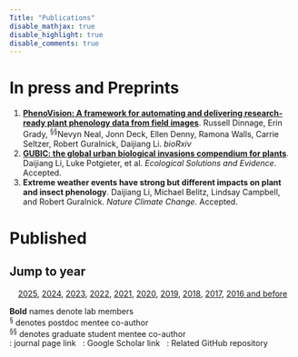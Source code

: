 ```yaml
---
Title: "Publications"
disable_mathjax: true
disable_highlight: true
disable_comments: true
---
```

<center>
<a target="_blank" href="https://scholar.google.com/citations?user=0I2wXJQAAAAJ&hl=en"><i class="ai ai-google-scholar ai-2x"></i></a> 
<a target="_blank" href="https://www.researchgate.net/profile/Daijiang_Li"><i class="ai ai-researchgate ai-2x"></i></a> 
<a target="_blank" href="https://publons.com/a/719613/"><i class="ai ai-publons ai-2x"></i></a>
</center>


# In press and Preprints

<ol>

<li> <a href="https://www.biorxiv.org/content/10.1101/2024.10.10.617505v1.abstract" target="_blank" title=""><b>PhenoVision: A framework for automating and delivering research-ready plant phenology data from field images</b></a>. Russell Dinnage, Erin Grady, <sup>§§</sup>Nevyn Neal, Jonn Deck, Ellen Denny, Ramona Walls, Carrie Seltzer, Robert Guralnick, Daijiang Li. <i>bioRxiv</i></li>

<li> <a href="https://doi.org/10.32942/X20P8J" target="_blank" title=""><b>GUBIC: the global urban biological invasions compendium for plants</b></a>. Daijiang Li, Luke Potgieter, et al. <i>Ecological Solutions and Evidence</i>. Accepted.</li>

<li> <b>Extreme weather events have strong but different impacts on plant and insect phenology</b>. Daijiang Li, Michael Belitz, Lindsay Campbell, and Robert Guralnick. <i>Nature Climate Change</i>. Accepted.<a href="" target="_blank" title="Text through DOI"><i class="ai ai-doi"></i></a> </li> 


</ol>





# Published

## Jump to year

<div style="text-align: center;">

[2025](#2025), [2024](#2024), [2023](#2023), [2022](#2022), [2021](#2021), [2020](#2020), [2019](#2019), [2018](#2018), [2017](#2017), [2016 and before](#2016)

</div>

**Bold** names denote lab members  
<sup>§</sup> denotes postdoc mentee co-author  
<sup>§§</sup> denotes graduate student mentee co-author  
<i class="ai ai-doi"></i>: journal page link &nbsp; <i class="ai ai-google-scholar"></i>: Google Scholar link &nbsp;  <i class="fab fa-github"></i>: Related GitHub repository  
